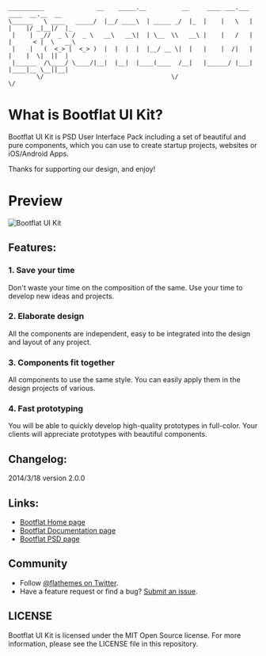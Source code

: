     __________               __    _____.__          __     ____ ___.___   ____  __.__  __   
    \______   \ ____   _____/  |__/ ____\  | _____ _/  |_  |    |   \   | |    |/ _|__|/  |_ 
     |    |  _//  _ \ /  _ \   __\   __\|  | \__  \\   __\ |    |   /   | |      < |  \   __\
     |    |   (  <_> |  <_> )  |  |  |  |  |__/ __ \|  |   |    |  /|   | |    |  \|  ||  |  
     |______  /\____/ \____/|__|  |__|  |____(____  /__|   |______/ |___| |____|__ \__||__|  
            \/                                    \/                              \/                

# What is Bootflat UI Kit?

Bootflat UI Kit is PSD User Interface Pack including a set of beautiful and pure components, which you can use to create startup projects, websites or iOS/Android Apps.

Thanks for supporting our design, and enjoy!

# Preview

![Bootflat UI Kit](http://bootflat.github.io/img/bootflat-ui-kit.jpg "Bootflat UI Kit")

## Features:

### 1. Save your time
Don't waste your time on the composition of the same. Use your time to develop new ideas and projects.

### 2. Elaborate design
All the components are independent, easy to be integrated into the design and layout of any project.

### 3. Components fit together
All components to use the same style. You can easily apply them in the design projects of various.

### 4. Fast prototyping
You will be able to quickly develop high-quality prototypes in full-color. Your clients will appreciate prototypes with beautiful components.


## Changelog:

2014/3/18 version 2.0.0

## Links:

+ [Bootflat Home page](http://bootflat.github.io/)
+ [Bootflat Documentation page](http://bootflat.github.io/documentation.html)
+ [Bootflat PSD page](http://bootflat.github.io/free-psd.html)

## Community

+ Follow [@flathemes on Twitter](https://twitter.com/flathemes).
+ Have a feature request or find a bug? [Submit an issue](https://github.com/bootflat/Bootflat.UI.Kit.PSD/issues).

## LICENSE

Bootflat UI Kit is licensed under the MIT Open Source license. For more information, please see the LICENSE file in this repository.

